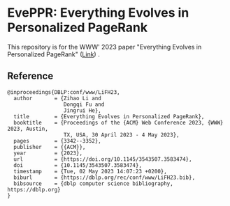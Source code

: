 # EvePPR: Everything Evolves in Personalized PageRank
This repository is for the WWW' 2023 paper "Everything Evolves in Personalized PageRank" ([Link](https://dongqifu.github.io/publications/EvePPR.pdf)) .

## Reference
```
@inproceedings{DBLP:conf/www/LiFH23,
  author       = {Zihao Li and
                  Dongqi Fu and
                  Jingrui He},
  title        = {Everything Evolves in Personalized PageRank},
  booktitle    = {Proceedings of the {ACM} Web Conference 2023, {WWW} 2023, Austin,
                  TX, USA, 30 April 2023 - 4 May 2023},
  pages        = {3342--3352},
  publisher    = {{ACM}},
  year         = {2023},
  url          = {https://doi.org/10.1145/3543507.3583474},
  doi          = {10.1145/3543507.3583474},
  timestamp    = {Tue, 02 May 2023 14:07:23 +0200},
  biburl       = {https://dblp.org/rec/conf/www/LiFH23.bib},
  bibsource    = {dblp computer science bibliography, https://dblp.org}
}
```
